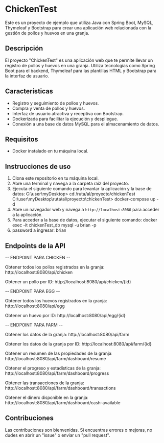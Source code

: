# ChickenTest

Este es un proyecto de ejemplo que utiliza Java con Spring Boot, MySQL, Thymeleaf y Bootstrap para crear una aplicación web relacionada con la gestión de pollos y huevos en una granja.

## Descripción

El proyecto "ChickenTest" es una aplicación web que te permite llevar un registro de pollos y huevos en una granja. Utiliza tecnologías como Spring Boot para el backend, Thymeleaf para las plantillas HTML y Bootstrap para la interfaz de usuario.

## Características

- Registro y seguimiento de pollos y huevos.
- Compra y venta de pollos y huevos.
- Interfaz de usuario atractiva y receptiva con Bootstrap.
- Dockerizada para facilitar la ejecución y despliegue.
- Conexión a una base de datos MySQL para el almacenamiento de datos.

## Requisitos
- Docker instalado en tu máquina local.

## Instrucciones de uso

1. Clona este repositorio en tu máquina local.
2. Abre una terminal y navega a la carpeta raíz del proyecto.
3. Ejecuta el siguiente comando para levantar la aplicación y la base de datos:
   C:\user\myDesktop> cd /ruta/al/proyecto/chickenTest
   C:\user\myDesktop\ruta\al\proyecto\chickenTest> docker-compose up -d
4. Abre un navegador web y navega a `http://localhost:8080` para acceder a la aplicación.
5. Para acceder a la base de datos, ejecutar el siguiente comando: docker exec -it chickenTest_db mysql -u brian -p
6. password a ingresar: brian

## Endpoints de la API

-- ENDPOINT PARA CHICKEN --

Obtener todos los pollos registrados en la granja:
http://localhost:8080/api/chicken

Obtener un pollo por ID:
http://localhost:8080/api/chicken/{id}

-- ENDPOINT PARA EGG --

Obtener todos los huevos registrados en la granja:
http://localhost:8080/api/egg

Obtener un huevo por ID:
http://localhost:8080/api/egg/{id}

-- ENDPOINT PARA FARM --

Obtener los datos de la granja:
http://localhost:8080/api/farm

Obtener los datos de la granja por ID:
http://localhost:8080/api/farm/{id}

Obtener un resumen de las propiedades de la granja:
http://localhost:8080/api/farm/dashboard/resume

Obtener el progreso y estadísticas de la granja:
   http://localhost:8080/api/farm/dashboard/progress

Obtener las transacciones de la granja:
   http://localhost:8080/api/farm/dashboard/transactions

Obtener el dinero disponible en la granja: 
http://localhost:8080/api/farm/dashboard/cash-available
 
## Contribuciones

Las contribuciones son bienvenidas. Si encuentras errores o mejoras, no dudes en abrir un "issue" o enviar un "pull request".
